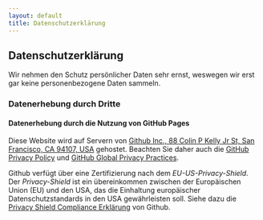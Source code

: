 ```yaml
---
layout: default
title: Datenschutzerklärung
---
```


<h2>Datenschutzerklärung</h2>

<p> Wir nehmen den Schutz persönlicher Daten sehr ernst, weswegen wir erst gar keine
personenbezogene Daten sammeln. </p>

<h3>Datenerhebung durch Dritte</h3>

<h4>Datenerhebung durch die Nutzung von GitHub Pages</h4>

 <p> Diese Website wird auf Servern von <a href="https://www.github.com">Github
 Inc., 88 Colin P Kelly Jr St, San Francisco, CA 94107, USA</a> gehostet.
 Beachten Sie daher auch die <a
 href="https://help.github.com/articles/github-privacy-policy/">GitHub Privacy
 Policy</a> und <a
 href="https://help.github.com/articles/global-privacy-practices/">GitHub
 Global Privacy Practices</a>. </p>

<p> Github verfügt über eine Zertifizierung nach dem
<em>EU-US-Privacy-Shield</em>. Der <em>Privacy-Shield</em> ist ein
übereinkommen zwischen der Europäischen Union (EU) und den USA, das die
Einhaltung europäischer Datenschutzstandards in den USA gewährleisten soll.
Siehe dazu die <a
href="https://www.privacyshield.gov/participant?id=a2zt000000001K2AAI&status=Active">Privacy
Shield Compliance Erklärung</a> von Github. </p>

